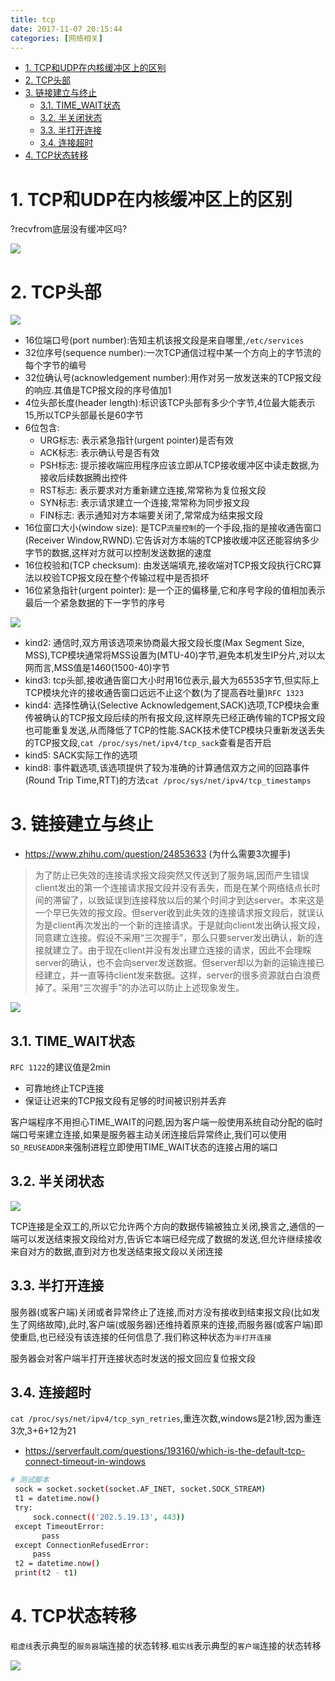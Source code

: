 ```yaml
---
title: tcp
date: 2017-11-07 20:15:44
categories: [网络相关]
---
```


<!-- TOC -->

- [1. TCP和UDP在内核缓冲区上的区别](#1-tcp和udp在内核缓冲区上的区别)
- [2. TCP头部](#2-tcp头部)
- [3. 链接建立与终止](#3-链接建立与终止)
    - [3.1. TIME_WAIT状态](#31-time_wait状态)
    - [3.2. 半关闭状态](#32-半关闭状态)
    - [3.3. 半打开连接](#33-半打开连接)
    - [3.4. 连接超时](#34-连接超时)
- [4. TCP状态转移](#4-tcp状态转移)

<!-- /TOC -->


<a id="markdown-1-tcp和udp在内核缓冲区上的区别" name="1-tcp和udp在内核缓冲区上的区别"></a>
# 1. TCP和UDP在内核缓冲区上的区别

?recvfrom底层没有缓冲区吗?

![](http://ouxarji35.bkt.clouddn.com/snipaste_20171107_205238.png)


<a id="markdown-2-tcp头部" name="2-tcp头部"></a>
# 2. TCP头部

![](http://ouxarji35.bkt.clouddn.com/snipaste_20171107_205720.png)

* 16位端口号(port number):告知主机该报文段是来自哪里,`/etc/services`
* 32位序号(sequence number):一次TCP通信过程中某一个方向上的字节流的每个字节的编号
* 32位确认号(acknowledgement number):用作对另一放发送来的TCP报文段的响应.其值是TCP报文段的序号值加1
* 4位头部长度(header length):标识该TCP头部有多少个字节,4位最大能表示15,所以TCP头部最长是60字节
* 6位包含:
  * URG标志: 表示紧急指针(urgent pointer)是否有效
  * ACK标志: 表示确认号是否有效
  * PSH标志: 提示接收端应用程序应该立即从TCP接收缓冲区中读走数据,为接收后续数据腾出控件
  * RST标志: 表示要求对方重新建立连接,常常称为复位报文段
  * SYN标志: 表示请求建立一个连接,常常称为同步报文段
  * FIN标志: 表示通知对方本端要关闭了,常常成为结束报文段
* 16位窗口大小(window size): 是TCP`流量控制`的一个手段,指的是接收通告窗口(Receiver Window,RWND).它告诉对方本端的TCP接收缓冲区还能容纳多少字节的数据,这样对方就可以控制发送数据的速度
* 16位校验和(TCP checksum): 由发送端填充,接收端对TCP报文段执行CRC算法以校验TCP报文段在整个传输过程中是否损坏
* 16位紧急指针(urgent pointer): 是一个正的偏移量,它和序号字段的值相加表示最后一个紧急数据的下一字节的序号


![](http://ouxarji35.bkt.clouddn.com/snipaste_20171107_215803.png)

* kind2: 通信时,双方用该选项来协商最大报文段长度(Max Segment Size, MSS),TCP模块通常将MSS设置为(MTU-40)字节,避免本机发生IP分片,对以太网而言,MSS值是1460(1500-40)字节
* kind3: tcp头部,接收通告窗口大小时用16位表示,最大为65535字节,但实际上TCP模块允许的接收通告窗口远远不止这个数(为了提高吞吐量)`RFC 1323`
* kind4: 选择性确认(Selective Acknowledgement,SACK)选项,TCP模块会重传被确认的TCP报文段后续的所有报文段,这样原先已经正确传输的TCP报文段也可能重复发送,从而降低了TCP的性能.SACK技术使TCP模块只重新发送丢失的TCP报文段,`cat /proc/sys/net/ipv4/tcp_sack`查看是否开启
* kind5: SACK实际工作的选项
* kind8: 事件戳选项,该选项提供了较为准确的计算通信双方之间的回路事件(Round Trip Time,RTT)的方法`cat /proc/sys/net/ipv4/tcp_timestamps`

<a id="markdown-3-链接建立与终止" name="3-链接建立与终止"></a>
# 3. 链接建立与终止

* https://www.zhihu.com/question/24853633 (为什么需要3次握手)

> 为了防止已失效的连接请求报文段突然又传送到了服务端,因而产生错误client发出的第一个连接请求报文段并没有丢失，而是在某个网络结点长时间的滞留了，以致延误到连接释放以后的某个时间才到达server。本来这是一个早已失效的报文段。但server收到此失效的连接请求报文段后，就误认为是client再次发出的一个新的连接请求。于是就向client发出确认报文段，同意建立连接。假设不采用“三次握手”，那么只要server发出确认，新的连接就建立了。由于现在client并没有发出建立连接的请求，因此不会理睬server的确认，也不会向server发送数据。但server却以为新的运输连接已经建立，并一直等待client发来数据。这样，server的很多资源就白白浪费掉了。采用“三次握手”的办法可以防止上述现象发生。

![](http://ouxarji35.bkt.clouddn.com/snipaste_20171108_134734.png)


<a id="markdown-31-time_wait状态" name="31-time_wait状态"></a>
## 3.1. TIME_WAIT状态

`RFC 1122`的建议值是2min

* 可靠地终止TCP连接
* 保证让迟来的TCP报文段有足够的时间被识别并丢弃

客户端程序不用担心TIME_WAIT的问题,因为客户端一般使用系统自动分配的临时端口号来建立连接,如果是服务器主动关闭连接后异常终止,我们可以使用`SO_REUSEADDR`来强制进程立即使用TIME_WAIT状态的连接占用的端口

<a id="markdown-32-半关闭状态" name="32-半关闭状态"></a>
## 3.2. 半关闭状态

![](http://ouxarji35.bkt.clouddn.com/snipaste_20171108_123459.png)

TCP连接是全双工的,所以它允许两个方向的数据传输被独立关闭,换言之,通信的一端可以发送结束报文段给对方,告诉它本端已经完成了数据的发送,但允许继续接收来自对方的数据,直到对方也发送结束报文段以关闭连接

<a id="markdown-33-半打开连接" name="33-半打开连接"></a>
## 3.3. 半打开连接

服务器(或客户端)关闭或者异常终止了连接,而对方没有接收到结束报文段(比如发生了网络故障),此时,客户端(或服务器)还维持着原来的连接,而服务器(或客户端)即使重启,也已经没有该连接的任何信息了.我们称这种状态为`半打开连接`

服务器会对客户端半打开连接状态时发送的报文回应复位报文段

<a id="markdown-34-连接超时" name="34-连接超时"></a>
## 3.4. 连接超时

`cat /proc/sys/net/ipv4/tcp_syn_retries`,重连次数,windows是21秒,因为重连3次,3+6+12为21

* https://serverfault.com/questions/193160/which-is-the-default-tcp-connect-timeout-in-windows

```bash
# 测试脚本
 sock = socket.socket(socket.AF_INET, socket.SOCK_STREAM)
 t1 = datetime.now()
 try:
     sock.connect(('202.5.19.13', 443))
 except TimeoutError:
       pass
 except ConnectionRefusedError:
     pass
 t2 = datetime.now()
 print(t2 - t1)
```

<a id="markdown-4-tcp状态转移" name="4-tcp状态转移"></a>
# 4. TCP状态转移

`粗虚线`表示典型的`服务器`端连接的状态转移.`粗实线`表示典型的`客户端`连接的状态转移

![](http://ouxarji35.bkt.clouddn.com/snipaste_20171108_134609.png)

